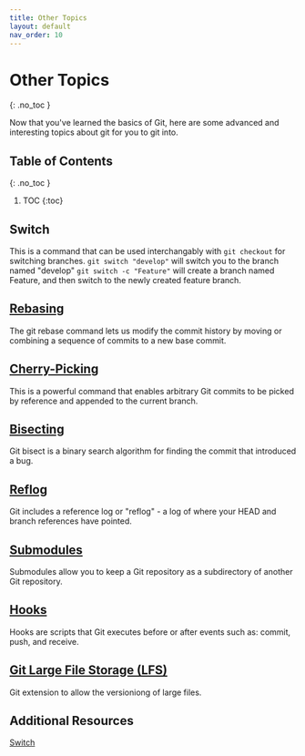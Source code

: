 ```yaml
---
title: Other Topics
layout: default
nav_order: 10
---
```

<!-- prettier-ignore-start -->
# Other Topics
{: .no_toc }

Now that you've learned the basics of Git, here are some advanced and interesting topics about git for you to git into.

## Table of Contents
{: .no_toc }

1. TOC
{:toc}

<!-- prettier-ignore-end -->

## Switch
This is a command that can be used interchangably with `git checkout` for switching branches.
`git switch "develop"` will switch you to the branch named "develop"
`git switch -c "Feature"` will create a branch named Feature, and then switch to the newly created feature branch.

## [Rebasing](https://git-scm.com/book/en/v2/Git-Branching-Rebasing)
The git rebase command lets us modify the commit history by moving or combining a sequence of commits to a new base commit.

## [Cherry-Picking](https://git-scm.com/book/en/v2/Distributed-Git-Maintaining-a-Project#_rebase_cherry_pick)
This is a powerful command that enables arbitrary Git commits to be picked by reference and appended to the current branch.

## [Bisecting](https://git-scm.com/docs/git-bisect)
Git bisect is a binary search algorithm for finding the commit that introduced a bug.

## [Reflog](https://git-scm.com/book/en/v2/Git-Internals-Maintenance-and-Data-Recovery#_data_recovery)
Git includes a reference log or "reflog" - a log of where your HEAD and branch references have pointed.

## [Submodules](https://git-scm.com/book/en/v2/Git-Tools-Submodules)
Submodules allow you to keep a Git repository as a subdirectory of another Git repository.

## [Hooks](https://git-scm.com/book/en/v2/Customizing-Git-Git-Hooks)
Hooks are scripts that Git executes before or after events such as: commit, push, and receive.

## [Git Large File Storage (LFS)](https://git-lfs.com/)
Git extension to allow the versioniong of large files. 

## Additional Resources
[Switch](https://git-scm.com/docs/git-switch)